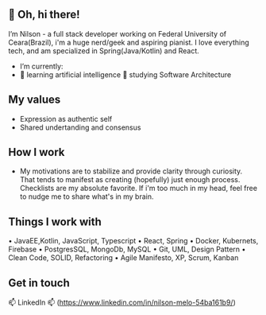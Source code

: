 👋 Oh, hi there! 
-
I’m Nilson - a full stack developer working on Federal University of Ceara(Brazil), i'm a huge nerd/geek and aspiring pianist.
I love everything tech, and am specialized in Spring(Java/Kotlin) and React.
- I’m currently:
- 
    🌱 learning artificial intelligence 
    🌱 studying Software Architecture
    
My values
-
- Expression as authentic self
- Shared undertanding and consensus

How I work
-
- My motivations are to stabilize and provide clarity through curiosity. That tends to manifest as creating (hopefully) just enough process. Checklists are my absolute favorite. If i'm too much in my head, feel free to nudge me to share what's in my brain.

Things I work with
-
• JavaEE,Kotlin, JavaScript, Typescript
• React, Spring
• Docker, Kubernets, Firebase
• PostgresSQL, MongoDb, MySQL
• Git, UML, Design Pattern
• Clean Code, SOLID, Refactoring
• Agile Manifesto, XP, Scrum, Kanban

Get in touch
-
📫 LinkedIn 📫 (https://www.linkedin.com/in/nilson-melo-54ba161b9/)
